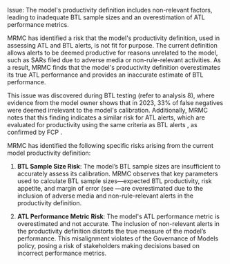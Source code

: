 Issue: The model's productivity definition includes non-relevant factors, leading to inadequate BTL sample sizes and an overestimation of ATL performance metrics.

MRMC has identified a risk that the model's productivity definition, used in assessing ATL and BTL alerts, is not fit for purpose. The current definition allows alerts to be deemed productive for reasons unrelated to the model, such as SARs filed due to adverse media or non-rule-relevant activities. As a result, MRMC finds that the model's productivity definition overestimates its true ATL performance and provides an inaccurate estimate of BTL performance.

This issue was discovered during BTL testing (refer to analysis 8), where evidence from the model owner  shows that in 2023, 33% of false negatives were deemed irrelevant to the model's calibration. Additionally, MRMC notes that this finding indicates a similar risk for ATL alerts, which are evaluated for productivity using the same criteria as BTL alerts , as confirmed by FCP .

MRMC has identified the following specific risks arising from the current model productivity definition:

1. **BTL Sample Size Risk**: The model’s BTL sample sizes are insufficient to accurately assess its calibration. MRMC observes that key parameters used to calculate BTL sample sizes—expected BTL productivity, risk appetite, and margin of error (see —are overestimated due to the inclusion of adverse media and non-rule-relevant alerts in the productivity definition.

2. **ATL Performance Metric Risk**: The model's ATL performance metric is overestimated and not accurate. The inclusion of non-relevant alerts in the productivity definition distorts the true measure of the model’s performance. This misalignment violates of the Governance of Models policy, posing a risk of stakeholders making decisions based on incorrect performance metrics.
